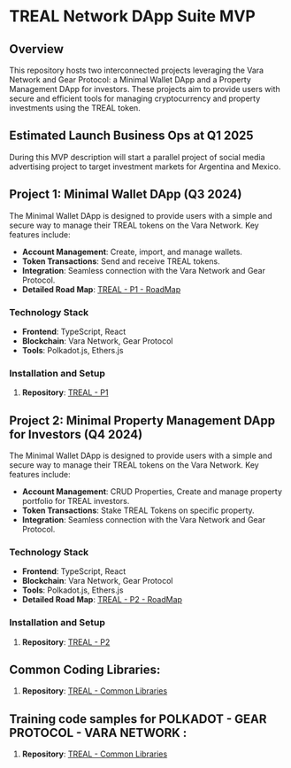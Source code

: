 # TREAL Network DApp Suite MVP

## Overview 
This repository hosts two interconnected projects leveraging the Vara Network and Gear Protocol: a Minimal Wallet DApp and a Property Management DApp for investors. These projects aim to provide users with secure and efficient tools for managing cryptocurrency and property investments using the TREAL token.

## Estimated Launch Business Ops  at Q1 2025
During this MVP description will start a parallel project of social media advertising project to target investment markets for Argentina and Mexico.

## Project 1: Minimal Wallet DApp (Q3 2024)
The Minimal Wallet DApp is designed to provide users with a simple and secure way to manage their TREAL tokens on the Vara Network. Key features include:
- **Account Management**: Create, import, and manage wallets.
- **Token Transactions**: Send and receive TREAL tokens.
- **Integration**: Seamless connection with the Vara Network and Gear Protocol.
- **Detailed Road Map**: [TREAL - P1 - RoadMap](P1/README.md)

### Technology Stack
- **Frontend**: TypeScript, React
- **Blockchain**: Vara Network, Gear Protocol
- **Tools**: Polkadot.js, Ethers.js

### Installation and Setup
1. **Repository**:
   [TREAL - P1](P1/polkadot-varanetwork-mini-wallet-dapp)

## Project 2: Minimal Property Management DApp for Investors (Q4 2024)
The Minimal Wallet DApp is designed to provide users with a simple and secure way to manage their TREAL tokens on the Vara Network. Key features include:
- **Account Management**: CRUD Properties, Create and manage property portfolio for TREAL investors.
- **Token Transactions**: Stake TREAL Tokens on specific property.
- **Integration**: Seamless connection with the Vara Network and Gear Protocol.

### Technology Stack
- **Frontend**: TypeScript, React
- **Blockchain**: Vara Network, Gear Protocol
- **Tools**: Polkadot.js, Ethers.js
- **Detailed Road Map**: [TREAL - P2 - RoadMap](P2/README.md)

### Installation and Setup
1. **Repository**:
   [TREAL - P2](P2/polkadot-varanetwork-investor-dashboard-dapp)

## Common Coding Libraries: 
1. **Repository**:
   [TREAL - Common Libraries](libs)

## Training code samples for POLKADOT - GEAR PROTOCOL - VARA NETWORK : 
1. **Repository**:
   [TREAL - Common Libraries](training)
